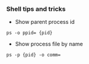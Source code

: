 ### Shell tips and tricks

* Show parent process id
```
ps -o ppid= {pid}
```

* Show process file by name
```
ps -p {pid} -o comm=
```
